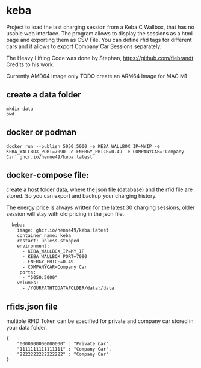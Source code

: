 # keba
  
Project to load the last charging session from a Keba C Wallbox, that has no usable web interface. The program allows to display the sessions as a html page and exporting them as CSV File. You can define rfid tags for different cars and it allows to export Company Car Sessions separately. 

The Heavy Lifting Code was done by Stephan, https://github.com/fiebrandt Credits to his work. 

Currently AMD64 Image only TODO create an ARM64 Image for MAC M1

## create a data folder
```
mkdir data 
pwd
```
## docker or podman
```
docker run --publish 5050:5000 -e KEBA_WALLBOX_IP=MYIP -e KEBA_WALLBOX_PORT=7090 -e ENERGY_PRICE=0.49 -e COMPANYCAR='Company Car' ghcr.io/henne49/keba:latest
```

## docker-compose file:
create a host folder data, where the json file (database) and the rfid file are stored. So you can export and backup your charging history. 

The energy price is always written for the latest 30 charging sessions, older session will stay with old pricing in the json file. 
```
  keba:
    image: ghcr.io/henne49/keba:latest
    container_name: keba
    restart: unless-stopped
    environment:
      - KEBA_WALLBOX_IP=MY_IP
      - KEBA_WALLBOX_PORT=7090
      - ENERGY_PRICE=0.49
      - COMPANYCAR=Company Car
     ports:
      - "5050:5000"
    volumes:
      - /YOURPATHTODATAFOLDER/data:/data
```

## rfids.json file
multiple RFID Token can be specified for private and company car stored in your data folder.

```
{
    "0000000000000000" : "Private Car",
    "1111111111111111" : "Company Car",
    "2222222222222222" : "Company Car"
}
```
